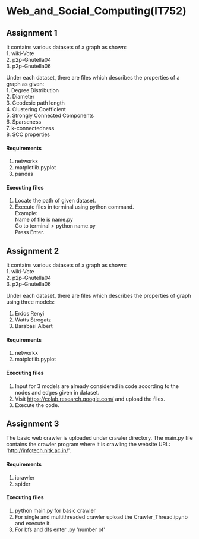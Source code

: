 # Web_and_Social_Computing(IT752)
## Assignment 1  
It contains various datasets of a graph as shown:  
    1. wiki-Vote  
    2. p2p-Gnutella04  
    3. p2p-Gnutella06  

Under each dataset, there are files which describes the properties of a graph as given:  
    1. Degree Distribution  
    2. Diameter  
    3. Geodesic path length  
    4. Clustering Coefficient   
    5. Strongly Connected Components  
    6. Sparseness  
    7. k-connectedness  
    8. SCC properties
   
#### Requirements
1. networkx  
2. matplotlib.pyplot  
3. pandas  

#### Executing files 
1. Locate the path of given dataset.  
2. Execute files in terminal using python command.  
Example:  
Name of file is name.py  
Go to terminal > python name.py  
Press Enter.

## Assignment 2  
It contains various datasets of a graph as shown:  
    1. wiki-Vote  
    2. p2p-Gnutella04  
    3. p2p-Gnutella06  

Under each dataset, there are files which describes the properties of graph using three models:  
1. Erdos Renyi  
2. Watts Strogatz  
3. Barabasi Albert  

#### Requirements
1. networkx  
2. matplotlib.pyplot  

#### Executing files 
1. Input for 3 models are already considered in code according to the nodes and edges given in dataset. 
2. Visit https://colab.research.google.com/ and upload the files.  
3. Execute the code.  


## Assignment 3
The basic web crawler is uploaded under crawler directory. The main.py file contains the crawler program where it is crawling the website URL: 'http://infotech.nitk.ac.in/'.

#### Requirements
1. icrawler  
2. spider 

#### Executing files 
1. python main.py for basic crawler  
2. For single and multithreaded crawler upload the Crawler_Thread.ipynb and execute it.
3. For bfs and dfs enter .py 'number of' <dfs or bfs>
